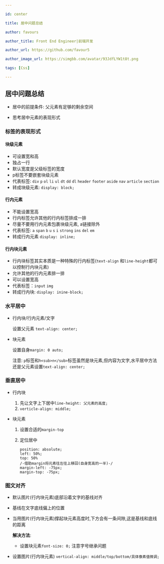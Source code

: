 ```yaml
---

id: center

title: 居中问题总结

author: favours

author_title: Front End Engineer|前端开发

author_url: https://github.com/favour5

author_image_url: https://simgbb.com/avatar/93JdfLYW1t8t.png

tags: [Css]

---
```


## 居中问题总结

- 居中的前提条件: 父元素有足够的剩余空间

- 思考居中元素的表现形式

### 标签的表现形式
<!--truncate-->

#### 块级元素

- 可设置宽和高
- 独占一行
- 默认宽度是父级标签的宽度
- p标签不要嵌套块级元素
- 代表标签: `div`  `p`  `ol`  `li`  `ul`  `dt`  `dd`  `dl`  `header`  `footer`  `aside`  `nav`  `article`  `section` 
- 转成块级元素: `display: block;` 

#### 行内元素

- 不能设置宽高
- 行内标签允许其他的行内标签排成一排
- 尽量不要用行内元素包裹块级元素, a链接除外
- 代表标签:  `a`  `span`  `b`  `u`  `s`  `i`  `strong`  `ins`  `del`  `em`
- 转成行内元素 `display: inline;`

#### 行内块元素

- 行内块标签其实本质是一种特殊的行内标签(`text-align` 和`line-height`都可以控制行内块元素)
- 允许其他的行内元素排一排
- 可以设置宽高
- 代表标签：`input`  `img` 
- 转成行内块: `display: inine-block;`

### 水平居中

- 行内块/行内元素/文字

  设置父元素 `text-align: center;`

- 块元素

  设置自身`margin: 0 auto;`
  
  注意: `p`标签和`h<sub>n</sub>`标签虽然是块元素,但内容为文字,水平居中方法还是父元素设置`text-align: center;`

### 垂直居中

- 行内块
  1. 先让文字上下居中`line-height: 父元素的高度;`
  2. `verticle-align: middle;`

- 块元素

  1. 设置合适的`margin-top`

  2. 定位居中

     ```
     position: absolute;
     left: 50%;
     top: 50%
     /-借助margin将元素往左往上移回(自身宽高的一半)-/
     margin-left: -75px;
     margin-top: -75px;
     ```

### 图文对齐

- 默认图片(行内块元素)底部沿着文字的基线对齐

- 基线在文字底线偏上的位置

- 当用图片(行内块元素)撑起块元素高度时,下方会有一条间隙,这是基线和底线的距离

   **解决方法**:
   
   - 设置块元素`font-size: 0;` 注意字号继承问题
   
 -  设置图片(行内块元素) `vertical-align: middle/top/bottom/具体像素值微调;`